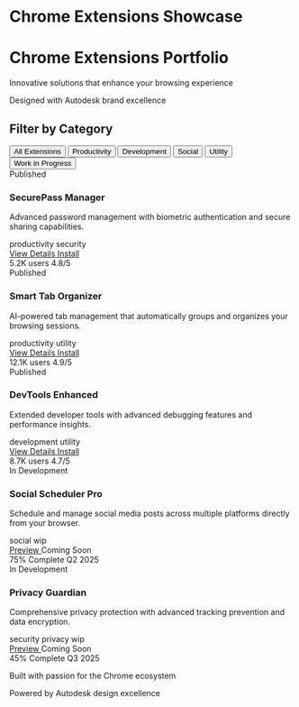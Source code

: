 # Chrome Extensions Showcase

<div class="hero-section">
  <div class="hero-content">
    <h1 class="hero-title">
      <i class="fab fa-chrome"></i>
      Chrome Extensions Portfolio
    </h1>
    <p class="hero-subtitle">Innovative solutions that enhance your browsing experience</p>
    <p class="hero-note">Designed with Autodesk brand excellence</p>
  </div>
</div>

<div class="filter-section">
  <h2><i class="fas fa-filter"></i> Filter by Category</h2>
  <div class="filter-buttons">
    <button class="filter-btn active" data-filter="all">All Extensions</button>
    <button class="filter-btn" data-filter="productivity">Productivity</button>
    <button class="filter-btn" data-filter="development">Development</button>
    <button class="filter-btn" data-filter="social">Social</button>
    <button class="filter-btn" data-filter="utility">Utility</button>
    <button class="filter-btn" data-filter="wip">Work in Progress</button>
  </div>
</div>

<div class="extensions-grid" id="extensions-grid">

  <!-- Extension Tile 1: Password Manager -->
  <div class="extension-tile" data-tags="productivity,security">
    <div class="extension-header">
      <div class="extension-icon">
        <i class="fas fa-shield-alt"></i>
      </div>
      <div class="extension-status published">
        <i class="fas fa-check-circle"></i>
        Published
      </div>
    </div>
    <h3 class="extension-title">SecurePass Manager</h3>
    <p class="extension-description">
      Advanced password management with biometric authentication and secure sharing capabilities.
    </p>
    <div class="extension-tags">
      <span class="tag">productivity</span>
      <span class="tag">security</span>
    </div>
    <div class="extension-actions">
      <a href="#" class="btn-primary">
        <i class="fas fa-eye"></i> View Details
      </a>
      <a href="#" class="btn-secondary">
        <i class="fas fa-download"></i> Install
      </a>
    </div>
    <div class="extension-stats">
      <span><i class="fas fa-users"></i> 5.2K users</span>
      <span><i class="fas fa-star"></i> 4.8/5</span>
    </div>
  </div>

  <!-- Extension Tile 2: Tab Organizer -->
  <div class="extension-tile" data-tags="productivity,utility">
    <div class="extension-header">
      <div class="extension-icon">
        <i class="fas fa-layer-group"></i>
      </div>
      <div class="extension-status published">
        <i class="fas fa-check-circle"></i>
        Published
      </div>
    </div>
    <h3 class="extension-title">Smart Tab Organizer</h3>
    <p class="extension-description">
      AI-powered tab management that automatically groups and organizes your browsing sessions.
    </p>
    <div class="extension-tags">
      <span class="tag">productivity</span>
      <span class="tag">utility</span>
    </div>
    <div class="extension-actions">
      <a href="#" class="btn-primary">
        <i class="fas fa-eye"></i> View Details
      </a>
      <a href="#" class="btn-secondary">
        <i class="fas fa-download"></i> Install
      </a>
    </div>
    <div class="extension-stats">
      <span><i class="fas fa-users"></i> 12.1K users</span>
      <span><i class="fas fa-star"></i> 4.9/5</span>
    </div>
  </div>

  <!-- Extension Tile 3: Dev Tools Enhanced -->
  <div class="extension-tile" data-tags="development,utility">
    <div class="extension-header">
      <div class="extension-icon">
        <i class="fas fa-code"></i>
      </div>
      <div class="extension-status published">
        <i class="fas fa-check-circle"></i>
        Published
      </div>
    </div>
    <h3 class="extension-title">DevTools Enhanced</h3>
    <p class="extension-description">
      Extended developer tools with advanced debugging features and performance insights.
    </p>
    <div class="extension-tags">
      <span class="tag">development</span>
      <span class="tag">utility</span>
    </div>
    <div class="extension-actions">
      <a href="extensions/devtools-enhanced" class="btn-primary">
        <i class="fas fa-eye"></i> View Details
      </a>
      <a href="#" class="btn-secondary">
        <i class="fas fa-download"></i> Install
      </a>
    </div>
    <div class="extension-stats">
      <span><i class="fas fa-users"></i> 8.7K users</span>
      <span><i class="fas fa-star"></i> 4.7/5</span>
    </div>
  </div>

  <!-- Extension Tile 4: Social Media Scheduler (WIP) -->
  <div class="extension-tile" data-tags="social,wip">
    <div class="extension-header">
      <div class="extension-icon">
        <i class="fas fa-calendar-alt"></i>
      </div>
      <div class="extension-status wip">
        <i class="fas fa-clock"></i>
        In Development
      </div>
    </div>
    <h3 class="extension-title">Social Scheduler Pro</h3>
    <p class="extension-description">
      Schedule and manage social media posts across multiple platforms directly from your browser.
    </p>
    <div class="extension-tags">
      <span class="tag">social</span>
      <span class="tag">wip</span>
    </div>
    <div class="extension-actions">
      <a href="#" class="btn-primary">
        <i class="fas fa-eye"></i> Preview
      </a>
      <span class="btn-disabled">
        <i class="fas fa-clock"></i> Coming Soon
      </span>
    </div>
    <div class="extension-stats">
      <span><i class="fas fa-percentage"></i> 75% Complete</span>
      <span><i class="fas fa-calendar"></i> Q2 2025</span>
    </div>
  </div>

  <!-- Extension Tile 5: Privacy Guardian (WIP) -->
  <div class="extension-tile" data-tags="security,privacy,wip">
    <div class="extension-header">
      <div class="extension-icon">
        <i class="fas fa-user-shield"></i>
      </div>
      <div class="extension-status wip">
        <i class="fas fa-clock"></i>
        In Development
      </div>
    </div>
    <h3 class="extension-title">Privacy Guardian</h3>
    <p class="extension-description">
      Comprehensive privacy protection with advanced tracking prevention and data encryption.
    </p>
    <div class="extension-tags">
      <span class="tag">security</span>
      <span class="tag">privacy</span>
      <span class="tag">wip</span>
    </div>
    <div class="extension-actions">
      <a href="extensions/privacy-guardian" class="btn-primary">
        <i class="fas fa-eye"></i> Preview
      </a>
      <span class="btn-disabled">
        <i class="fas fa-clock"></i> Coming Soon
      </span>
    </div>
    <div class="extension-stats">
      <span><i class="fas fa-percentage"></i> 45% Complete</span>
      <span><i class="fas fa-calendar"></i> Q3 2025</span>
    </div>
  </div>

</div>

<div class="footer-section">
  <p>
    <i class="fas fa-heart"></i> 
    Built with passion for the Chrome ecosystem
  </p>
  <p>
    <i class="fas fa-paint-brush"></i>
    Powered by Autodesk design excellence
  </p>
</div> 